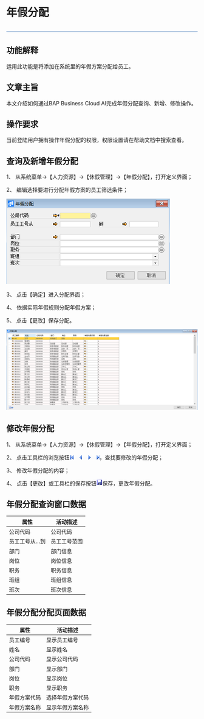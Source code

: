 # 年假分配

![img](图片/标题.png) 

## 功能解释

运用此功能是将添加在系统里的年假方案分配给员工。

## 文章主旨

本文介绍如何通过BAP Business Cloud AI完成年假分配查询、新增、修改操作。

## 操作要求

当前登陆用户拥有操作年假分配的权限，权限设置请在帮助文档中搜索查看。

## 查询及新增年假分配

1、 从系统菜单->【人力资源】->【休假管理】->【年假分配】，打开定义界面；	

2、 编辑选择要进行分配年假方案的员工筛选条件；

![img](图片/分配1.png) 

3、 点击【确定】进入分配界面；

4、 依据实际年假规则分配年假方案；

5、 点击【更改】保存分配。

![img](图片/分配2.png) 

## 修改年假分配

1、 从系统菜单->【人力资源】->【休假管理】->【年假分配】，打开定义界面；

2、 点击工具栏的浏览按钮![img](图片/翻页.png)，查找要修改的年假分配；

3、 修改年假分配的内容；

4、 点击【更改】或工具栏的保存按钮![img](图片/保存.png)保存，更改年假分配。

## 年假分配查询窗口数据

| **属性** | **活动描述** |
| -------------- | ------------------ |
| 公司代码       | 公司代码           |
| 员工工号从…到  | 员工工号范围       |
| 部门           | 部门信息           |
| 岗位           | 岗位信息           |
| 职务           | 职务信息           |
| 班组           | 班组信息           |
| 班次           | 班次信息           |

## 年假分配分配页面数据

| **属性** | **活动描述** |
| -------------- | ------------------ |
| 员工编号       | 显示员工编号       |
| 姓名           | 显示姓名           |
| 公司代码       | 显示公司代码       |
| 部门           | 显示部门           |
| 岗位           | 显示岗位           |
| 职务           | 显示职务           |
| 年假方案代码   | 选择年假方案代码   |
| 年假方案名称   | 显示年假方案名称   |

 
